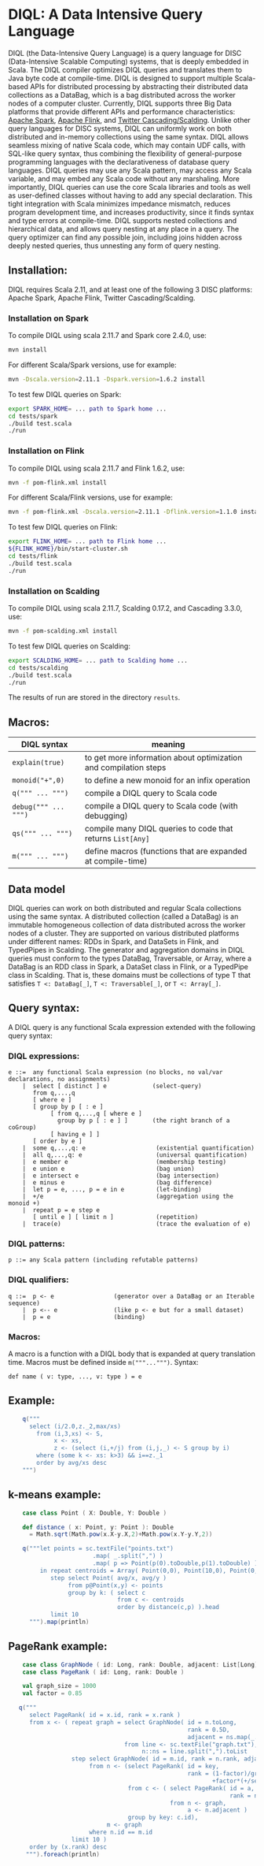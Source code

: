 # DIQL: A Data Intensive Query Language

DIQL (the Data-Intensive Query Language) is a query language for DISC
(Data-Intensive Scalable Computing) systems, that is deeply embedded
in Scala. The DIQL compiler optimizes DIQL queries and translates
them to Java byte code at compile-time. DIQL is designed to support
multiple Scala-based APIs for distributed processing by abstracting
their distributed data collections as a DataBag, which is a bag
distributed across the worker nodes of a computer cluster. Currently,
DIQL supports three Big Data platforms that provide different APIs and
performance characteristics: [Apache Spark](http://spark.apache.org/),
[Apache Flink](http://flink.apache.org/), and [Twitter
Cascading/Scalding](https://github.com/twitter/scalding). Unlike other query
languages for DISC systems, DIQL can uniformly work on both
distributed and in-memory collections using the same syntax. DIQL
allows seamless mixing of native Scala code, which may contain UDF
calls, with SQL-like query syntax, thus combining the flexibility of
general-purpose programming languages with the declarativeness of
database query languages. DIQL queries may use any Scala pattern, may
access any Scala variable, and may embed any Scala code without any
marshaling. More importantly, DIQL queries can use the core Scala
libraries and tools as well as user-defined classes without having to
add any special declaration. This tight integration with Scala
minimizes impedance mismatch, reduces program development time, and
increases productivity, since it finds syntax and type errors at
compile-time. DIQL supports nested collections and hierarchical data,
and allows query nesting at any place in a query. The query optimizer
can find any possible join, including joins hidden across deeply
nested queries, thus unnesting any form of query nesting.

## Installation:

DIQL requires Scala 2.11, and at least one of the following 3 DISC platforms:
Apache Spark, Apache Flink, Twitter Cascading/Scalding.

### Installation on Spark

To compile DIQL using scala 2.11.7 and Spark core 2.4.0, use:
```bash
mvn install
```
For different Scala/Spark versions, use for example:
```bash
mvn -Dscala.version=2.11.1 -Dspark.version=1.6.2 install
```
To test few DIQL queries on Spark:
```bash
export SPARK_HOME= ... path to Spark home ...
cd tests/spark
./build test.scala
./run
```

### Installation on Flink

To compile DIQL using scala 2.11.7 and Flink 1.6.2, use:
```bash
mvn -f pom-flink.xml install
```
For different Scala/Flink versions, use for example:
```bash
mvn -f pom-flink.xml -Dscala.version=2.11.1 -Dflink.version=1.1.0 install
```
To test few DIQL queries on Flink:
```bash
export FLINK_HOME= ... path to Flink home ...
${FLINK_HOME}/bin/start-cluster.sh
cd tests/flink
./build test.scala
./run
```

### Installation on Scalding

To compile DIQL using scala 2.11.7, Scalding 0.17.2, and Cascading 3.3.0, use:
```bash
mvn -f pom-scalding.xml install
```
To test few DIQL queries on Scalding:
```bash
export SCALDING_HOME= ... path to Scalding home ...
cd tests/scalding
./build test.scala
./run
```
The results of run are stored in the directory `results`.

## Macros:

DIQL syntax          | meaning
---------------------|-------------------------------------------------------
`explain(true)`        | to get more information about optimization and compilation steps
`monoid("+",0)`      | to define a new monoid for an infix operation
`q(""" ... """)`     | compile a DIQL query to Scala code
`debug(""" ... """)`     | compile a DIQL query to Scala code (with debugging)
`qs(""" ... """)`    | compile many DIQL queries to code that returns `List[Any]`
`m(""" ... """)`    | define macros (functions that are expanded at compile-time)

## Data model

DIQL queries can work on both distributed and regular Scala
collections using the same syntax. A distributed collection (called a DataBag)
is an immutable homogeneous collection of data distributed across the
worker nodes of a cluster. They are supported on various distributed
platforms under different names: RDDs in Spark, and DataSets in Flink,
and TypedPipes in Scalding. The generator and aggregation domains in
DIQL queries must conform to the types DataBag, Traversable, or Array,
where a DataBag is an RDD class in Spark, a DataSet class in Flink, or
a TypedPipe class in Scalding. That is, these domains must be
collections of type T that satisfies `T <: DataBag[_]`,
`T <: Traversable[_]`, or `T <: Array[_]`.

## Query syntax:

A DIQL query is any functional Scala expression extended with the following query syntax:

### DIQL expressions:
```
e ::=  any functional Scala expression (no blocks, no val/var declarations, no assignments)
    |  select [ distinct ] e             (select-query)
       from q,...,q
       [ where e ]
       [ group by p [ : e ] 
            [ from q,...,q [ where e ]
              group by p [ : e ] ]       (the right branch of a coGroup)
            [ having e ] ]
       [ order by e ]
    |  some q,...,q: e                    (existential quantification)
    |  all q,...,q: e                     (universal quantification)
    |  e member e                         (membership testing)
    |  e union e                          (bag union)
    |  e intersect e                      (bag intersection)
    |  e minus e                          (bag difference)
    |  let p = e, ..., p = e in e         (let-binding)
    |  +/e                                (aggregation using the monoid +)
    |  repeat p = e step e
       [ until e ] [ limit n ]            (repetition)
    |  trace(e)                           (trace the evaluation of e)
```
### DIQL patterns:
```
p ::= any Scala pattern (including refutable patterns)
```
### DIQL qualifiers:
```
q ::=  p <- e                 (generator over a DataBag or an Iterable sequence)
    |  p <-- e                (like p <- e but for a small dataset)
    |  p = e                  (binding)
```
### Macros:
A macro is a function with a DIQL body that is expanded at query translation time. Macros must be defined inside `m("""...""")`. Syntax:
```
def name ( v: type, ..., v: type ) = e
```
## Example:
```scala
    q("""
      select (i/2.0,z._2,max/xs)
        from (i,3,xs) <- S,
             x <- xs,
             z <- (select (i,+/j) from (i,j,_) <- S group by i)
        where (some k <- xs: k>3) && i==z._1
        order by avg/xs desc
    """)
```

## k-means example:
```scala
    case class Point ( X: Double, Y: Double )

    def distance ( x: Point, y: Point ): Double
      = Math.sqrt(Math.pow(x.X-y.X,2)+Math.pow(x.Y-y.Y,2))

    q("""let points = sc.textFile("points.txt")
                        .map( _.split(",") )
                        .map( p => Point(p(0).toDouble,p(1).toDouble) )
         in repeat centroids = Array( Point(0,0), Point(10,0), Point(0,10), Point(10,10) )
            step select Point( avg/x, avg/y )
                 from p@Point(x,y) <- points
                 group by k: ( select c
                               from c <- centroids
                               order by distance(c,p) ).head
            limit 10
      """).map(println)
```
## PageRank example:
```scala
    case class GraphNode ( id: Long, rank: Double, adjacent: List[Long] )
    case class PageRank ( id: Long, rank: Double )

    val graph_size = 1000
    val factor = 0.85

   q("""
      select PageRank( id = x.id, rank = x.rank )
      from x <- ( repeat graph = select GraphNode( id = n.toLong,
                                                   rank = 0.5D,
                                                   adjacent = ns.map(_.toLong) )
                                 from line <- sc.textFile("graph.txt"),
                                      n::ns = line.split(",").toList
                  step select GraphNode( id = m.id, rank = n.rank, adjacent = m.adjacent )
                       from n <- (select PageRank( id = key,
                                                   rank = (1-factor)/graph_size
                                                          +factor*(+/select x.rank from x <- c) )
                                  from c <- ( select PageRank( id = a,
                                                               rank = n.rank/(count/n.adjacent) )
                                              from n <- graph,
                                                   a <- n.adjacent )
                                  group by key: c.id),
                            m <- graph
                       where n.id == m.id
                  limit 10 )
      order by (x.rank) desc
     """).foreach(println)
```

